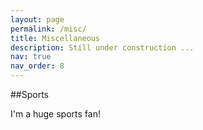 ```yaml
---
layout: page
permalink: /misc/
title: Miscellaneous
description: Still under construction ...
nav: true
nav_order: 8
---
```


##Sports

I'm a huge sports fan!
